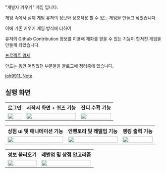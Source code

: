 "개발자 키우기" 게임 입니다.

게임 속에서 실제 게임 유저의 정보와 상호작용 할 수 있는 게임을 만들고 싶었습니다.

이에 기존 키우기 게임 방식에 더하여

유저의 Github Contribution 정보를 이용해 재화를 얻을 수 있는 기능이 합쳐진 게임을 만들게 되었습니다.





[프로젝트 명세](https://iris-fruit-d94.notion.site/a58e724d940f4ff8b96d9b789e62f64f)







만드는 동안 어려웠던 부분들을 블로그에 정리중에 있습니다.

[joh9911_Note]([https://joh9911-programming-note.tistory.com/](https://joh9911-programming-note.tistory.com/category/%EC%95%88%EB%93%9C%EB%A1%9C%EC%9D%B4%EB%93%9C%20%ED%94%84%EB%A1%9C%EC%A0%9D%ED%8A%B8/%EA%B0%9C%EB%B0%9C%EC%9E%90%20%ED%82%A4%EC%9A%B0%EA%B8%B0%20%EA%B2%8C%EC%9E%84))


## 실행 화면

<table>
    <tr>
        <th>로그인</th>
        <th>시작시 화면 + 퀴즈 기능</th>
        <th>잔디 수확 기능</th>
    </tr>
    <tr>
        <td valign="top">
            <img src="https://user-images.githubusercontent.com/102031783/198702817-269111a0-7969-44a6-a4fc-545ff0aa73fc.gif"  width="100%" />
        </td>
        <td valign="top">
            <img src="https://user-images.githubusercontent.com/102031783/198703009-0e6d9c97-debc-4cff-be1a-ac287167112d.gif"  width="100%"/>
        </td>
        <td valign="top">
            <img src="https://user-images.githubusercontent.com/102031783/198703112-a5db5d1f-06e8-4cd6-9051-10947e1bf362.gif"  width="100%"/>
        </td>
    </tr>
</table>
   
   
   
   
   
   

<table>
    <tr>
        <th>상점 ui 및 애니메이션 기능</th>
        <th>인벤토리 및 레벨업 기능</th>
        <th>랭킹 출력 기능</th>
    </tr>
    <tr>
        <td valign="top">
            <img src="https://user-images.githubusercontent.com/102031783/198703209-c1a775ac-70a3-480a-bf0b-5ae17901180c.gif"  width="100%" />
        </td>
        <td valign="top">
            <img src="https://user-images.githubusercontent.com/102031783/198703219-57593d1a-02ff-43d1-ab58-b82b1348be4a.gif"  width="100%"/>
        </td>
        <td valign="top">
            <img src="https://user-images.githubusercontent.com/102031783/198703237-b03d123e-f232-4cbd-b4b7-0b2c8ae84f04.gif"  width="100%"/>
        </td>
    </tr>
</table>






<table>
    <tr>
        <th>정보 불러오기</th>
        <th>레벨업 및 상점 알고리즘</th>
    </tr>
    <tr>
        <td valign="top">
            <img src="https://user-images.githubusercontent.com/102031783/198707712-f82fafff-b904-4ece-bc48-5ef000c390ad.gif"  width="100%" />
        </td>
        <td valign="top">
            <img src="https://user-images.githubusercontent.com/102031783/198707725-6e1f2710-ddf0-4e73-870e-39bc0e9d590d.gif"  width="100%"/>
        </td>
    </tr>
</table>







